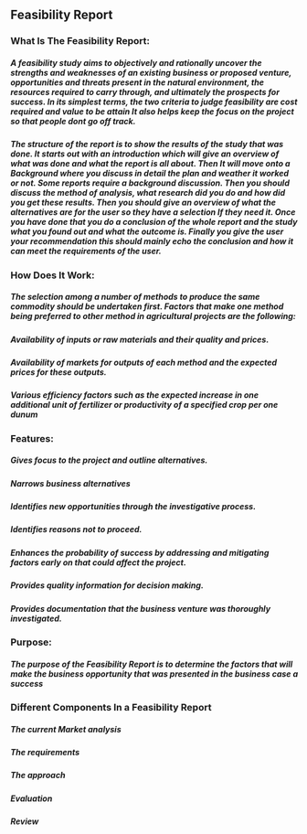 ## Feasibility Report

### What Is The Feasibility Report:
##### A feasibility study aims to objectively and rationally uncover the strengths and weaknesses of an existing business or proposed venture, opportunities and threats present in the natural environment, the resources required to carry through, and ultimately the prospects for success. In its simplest terms, the two criteria to judge feasibility are cost required and value to be attain It also helps keep the focus on the project so that people dont go off track. 
##### The structure of the report is to show the results of the study that was done. It starts out with an introduction which will give an overview of what was done and what the report is all about. Then It will move onto a Background where you discuss in detail the plan and weather it worked or not. Some reports require a background discussion. Then you should discuss the method of analysis, what research did you do and how did you get these results. Then you should give an overview of what the alternatives are for the user so they have a selection If they need it. Once you have done that you do a conclusion of the whole report and the study what you found out and what the outcome is. Finally you give the user your recommendation this should mainly echo the conclusion and how it can meet the requirements of the user. 

### How Does It Work:
##### The selection among a number of methods to produce the same commodity should be undertaken first. Factors that make one method being preferred to other method in agricultural projects are the following: 
##### Availability of inputs or raw materials and their quality and prices.
##### Availability of markets for outputs of each method and the expected prices for these outputs.
##### Various efficiency factors such as the expected increase in one additional unit of fertilizer or productivity of a specified crop per one dunum

### Features:
##### Gives focus to the project and outline alternatives.
##### Narrows business alternatives
##### Identifies new opportunities through the investigative process.
##### Identifies reasons not to proceed.
##### Enhances the probability of success by addressing and mitigating factors early on that could affect the project. 
##### Provides quality information for decision making.
##### Provides documentation that the business venture was thoroughly investigated.

### Purpose: 
##### The purpose of the Feasibility Report is to determine the factors that will make the business opportunity that was presented in the business case a success

### Different Components In a Feasibility Report
##### The current Market analysis 
##### The requirements
##### The approach 
##### Evaluation
##### Review 
